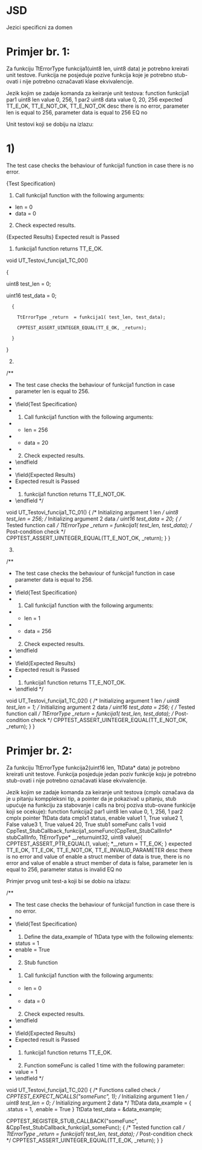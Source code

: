 # JSD
Jezici specificni za domen

# Primjer br. 1:
  Za funkciju TtErrorType funkcija1(uint8 len, uint8 data) je potrebno kreirati unit testove. Funkcija ne posjeduje pozive funkcija koje je potrebno stub-ovati i nije potrebno označavati klase ekvivalencije.

Jezik kojim se zadaje komanda za keiranje unit testova:
function funkcija1
par1 uint8 len
  value 0, 256, 1
par2 uint8 data
  value 0, 20, 256
expected TT_E_OK, TT_E_NOT_OK, TT_E_NOT_OK
  desc there is no error, parameter len is equal to 256, parameter data is equal to 256
EQ no

Unit testovi koji se dobiju na izlazu:

# 1)


The test case checks the behaviour of funkcija1 function in case there is no error.

{Test Specification}
1. Call funkcija1 function with the following arguments:
  * len = 0				
  * data = 0							
 2. Check expected results.

{Expected Results}
 Expected result is Passed
 1. funkcija1 function returns TT_E_OK.


void UT_Testovi_funcija1_TC_00()

{

  uint8 test_len = 0;
 
  uint16 test_data = 0;
 
	  {
	    
	    TtErrorType _return  = funkcija1( test_len, test_data);
	    
	    CPPTEST_ASSERT_UINTEGER_EQUAL(TT_E_OK, _return);
	    
	  }
  
}

2)

/**
 * The test case checks the behaviour of funkcija1 function in case parameter len is equal to 256.
 *
 * \field{Test Specification}
 * 1. Call funkcija1 function with the following arguments:
 *  * len = 256				
 *  * data = 20							
 * 2. Check expected results.
 * \endfield
 *
 * \field{Expected Results}
 * Expected result is Passed
 * 1. funkcija1 function returns TT_E_NOT_OK.
 * \endfield
 */

void UT_Testovi_funcija1_TC_01()
{
  /* Initializing argument 1 len */
	uint8 test_len = 256;
 /* Initializing argument 2 data */
	uint16 test_data = 20;
  {
    /* Tested function call */
    TtErrorType _return  = funkcija1( test_len, test_data);
    /* Post-condition check */
    CPPTEST_ASSERT_UINTEGER_EQUAL(TT_E_NOT_OK, _return);
  }
}

3)

/**
 * The test case checks the behaviour of funkcija1 function in case parameter data is equal to 256.
 *
 * \field{Test Specification}
 * 1. Call funkcija1 function with the following arguments:
 *  * len = 1				
 *  * data = 256						
 * 2. Check expected results.
 * \endfield
 *
 * \field{Expected Results}
 * Expected result is Passed
 * 1. funkcija1 function returns TT_E_NOT_OK.
 * \endfield
 */

void UT_Testovi_funcija1_TC_02()
{
  /* Initializing argument 1 len */
	uint8 test_len = 1;
 /* Initializing argument 2 data */
	uint16 test_data = 256;
  {
    /* Tested function call */
    TtErrorType _return  = funkcija1( test_len, test_data);
    /* Post-condition check */
    CPPTEST_ASSERT_UINTEGER_EQUAL(TT_E_NOT_OK, _return);
  }
}

# Primjer br. 2:
  Za funkciju TtErrorType funkcija2(uint16 len, TtData* data) je potrebno kreirati unit testove. Funkcija posjeduje jedan poziv funkcije koju je potrebno stub-ovati i nije potrebno označavati klase ekvivalencije.

Jezik kojim se zadaje komanda za keiranje unit testova (cmplx označava da je u pitanju komppleksni tip, a pointer da je pokazivač u pitanju, stub upućuje na funkciju za stabovanje i calls na broj poziva stub-ovane funkicije koji se ocekuje):
function funkcija2
par1 uint8 len
  value 0, 1, 256, 1
par2 cmplx pointer TtData data
  cmplx1 status, enable
  value1 1, True
  value2 1, False
  value3 1, True
  value4 20, True
stub1 someFunc calls 1 
  void CppTest_StubCallback_funkcija1_someFunc(CppTest_StubCallInfo* stubCallInfo, TtErrorType* __returnuint32, uint8 value){
  	CPPTEST_ASSERT_PTR_EQUAL(1, value);
  	*__return = TT_E_OK;
  }
expected TT_E_OK, TT_E_OK, TT_E_NOT_OK, TT_E_INVALID_PARAMETER
  desc there is no error and value of enable a struct member of data is true, there is no error and value of enable a struct member of data is false, parameter len is equal to 256, parameter status is invalid
EQ no


Primjer prvog unit test-a koji bi se dobio na izlazu:

/**
 * The test case checks the behaviour of funkcija1 function in case there is no error.
 *
 * \field{Test Specification}
 * 1. Define the data_example of TtData type with the following elements:
 *   status = 1
 *   enable = True
 * 2. Stub function
 * 1. Call funkcija1 function with the following arguments:
 *  * len = 0				
 *  * data = 0							
 * 2. Check expected results.
 * \endfield
 *
 * \field{Expected Results}
 * Expected result is Passed
 * 1. funkcija1 function returns TT_E_OK.
 * 2. Function someFunc is called 1 time with the following parameter:
 *  value = 1
 * \endfield
 */

void UT_Testovi_funcija1_TC_02()
{
   /* Functions called check */
   CPPTEST_EXPECT_NCALLS("someFunc", 1);
   /* Initializing argument 1 len */
  	uint8 test_len = 0;
   /* Initializing argument 2 data */
   TtData data_example = { 
     .status = 1,
     .enable = True
   }
   TtData test_data = &data_example;
  
  CPPTEST_REGISTER_STUB_CALLBACK("someFunc", &CppTest_StubCallback_funkcija1_someFunc);
  {
    /* Tested function call */
    TtErrorType _return  = funkcija1( test_len, test_data);
    /* Post-condition check */
    CPPTEST_ASSERT_UINTEGER_EQUAL(TT_E_OK, _return);
  }
}


 

